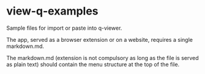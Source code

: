 # view-q-examples
Sample files for import or paste into q-viewer.

The app, served as a browser extension or on a website, requires a single markdown.md.

The markdown.md (extension is not compulsory as long as the file is served as plain text) should contain the menu structure at the top of the file.


